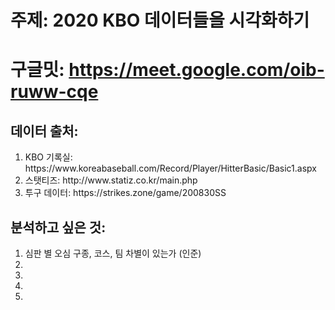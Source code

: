 # 주제: 2020 KBO 데이터들을 시각화하기

# 구글밋: https://meet.google.com/oib-ruww-cqe

## 데이터 출처:
<ol>
<li>KBO 기록실: https://www.koreabaseball.com/Record/Player/HitterBasic/Basic1.aspx</li>
<li>스탯티즈: http://www.statiz.co.kr/main.php</li>
<li>투구 데이터: https://strikes.zone/game/200830SS</li>
</ol>



## 분석하고 싶은 것:
  1. 심판 별 오심 구종, 코스, 팀 차별이 있는가 (인준)
  2.
  3.
  4.
  5.
